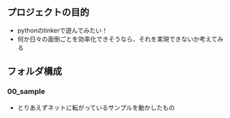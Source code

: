 ## プロジェクトの目的
- pythonのtinkerで遊んでみたい！
- 何か日々の面倒ごとを効率化できそうなら、それを実現できないか考えてみる

## フォルダ構成
### 00_sample
- とりあえずネットに転がっているサンプルを動かしたもの

